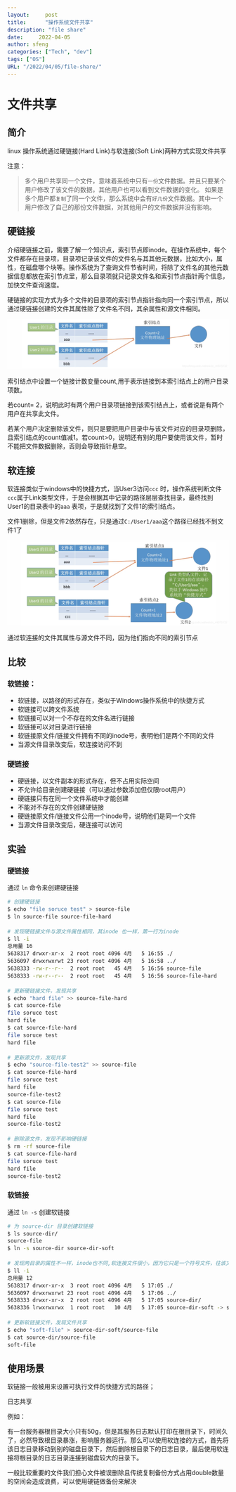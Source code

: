 ```yaml
---
layout:     post
title:      "操作系统文件共享"
description: "file share"
date:     2022-04-05
author: sfeng
categories: ["Tech", "dev"]
tags: ["OS"]
URL: "/2022/04/05/file-share/"
---
```

# 文件共享

## 简介

linux 操作系统通过硬链接(Hard Link)与软连接(Soft Link)两种方式实现文件共享

注意：

> 多个用户共享同一个文件，意味着系统中只有`一份`文件数据。并且只要某个用户修改了该文件的数据，其他用户也可以看到文件数据的变化。                                                                            如果是多个用户都`复制`了同一个文件，那么系统中会有`好几份`文件数据。其中一个用户修改了自己的那份文件数据，对其他用户的文件数据并没有影响。
> 

## 硬链接

介绍硬链接之前，需要了解一个知识点，索引节点即inode。在操作系统中，每个文件都存在目录项，目录项记录该文件的文件名与其其他元数据，比如大小，属性，在磁盘哪个块等。操作系统为了查询文件节省时间，将除了文件名的其他元数据信息都放在索引节点里，那么目录项就只记录文件名和索引节点指针两个信息，加快文件查询速度。

硬链接的实现方式为多个文件的目录项的索引节点指针指向同一个索引节点，所以通过硬链接创建的文件其属性除了文件名不同，其余属性和源文件相同。

![Untitled](../../images/file-share-hard.png)

索引结点中设置一个链接计数变量count,用于表示链接到本索引结点上的用户目录项数。

若count= 2，说明此时有两个用户目录项链接到该索引结点上，或者说是有两个用户在共享此文件。

若某个用户决定删除该文件，则只是要把用户目录中与该文件对应的目录项删除，且索引结点的count值减1。若count>0，说明还有别的用户要使用该文件，暂时不能把文件数据删除，否则会导致指针悬空。

## 软连接

软连接类似于windows中的快捷方式，当User3访问`ccc` 时，操作系统判断文件`ccc`属于Link类型文件，于是会根据其中记录的路径层层查找目录，最终找到User1的目录表中的`aaa` 表项，于是就找到了文件1的索引结点。

文件1删除，但是文件2依然存在，只是通过`C:/User1/aaa`这个路径已经找不到文件1了

![Untitled](../../images/file-share-soft.png)

通过软连接的文件其属性与源文件不同，因为他们指向不同的索引节点

## 比较

### 软链接：

- 软链接，以路径的形式存在，类似于Windows操作系统中的快捷方式
- 软链接可以跨文件系统
- 软链接可以对一个不存在的文件名进行链接
- 软链接可以对目录进行链接
- 软链接原文件/链接文件拥有不同的inode号，表明他们是两个不同的文件
- 当源文件目录改变后，软连接访问不到

### 硬链接

- 硬链接，以文件副本的形式存在，但不占用实际空间
- 不允许给目录创建硬链接（可以通过参数添加但仅限root用户）
- 硬链接只有在同一个文件系统中才能创建
- 不能对不存在的文件创建硬链接
- 硬链接原文件/链接文件公用一个inode号，说明他们是同一个文件
- 当源文件目录改变后，硬连接可以访问

## 实验

### 硬链接

通过 `ln` 命令来创建硬链接

```bash
# 创建硬链接
$ echo "file soruce test" > source-file
$ ln source-file source-file-hard

# 发现硬链接文件与源文件属性相同，其inode 也一样，第一行为inode
$ ll -i 
总用量 16
5638317 drwxr-xr-x  2 root root 4096 4月   5 16:55 ./
5636097 drwxrwxrwt 23 root root 4096 4月   5 16:58 ../
5638333 -rw-r--r--  2 root root   45 4月   5 16:56 source-file
5638333 -rw-r--r--  2 root root   45 4月   5 16:56 source-file-hard

# 更新硬链接文件，发现共享
$ echo "hard file" >> source-file-hard 
$ cat source-file
file soruce test
hard file
$ cat source-file-hard 
file soruce test
hard file

# 更新源文件，发现共享
$ echo "source-file-test2" >> source-file
$ cat source-file-hard 
file soruce test
hard file
source-file-test2
$ cat source-file
file soruce test
hard file
source-file-test2

# 删除源文件，发现不影响硬链接
$ rm -rf source-file
$ cat source-file-hard 
file soruce test
hard file
source-file-test2
```

### 软链接

通过 `ln -s` 创建软链接

```bash
# 为 source-dir 目录创建软链接
$ ls source-dir/
source-file
$ ln -s source-dir source-dir-soft

# 发现两目录的属性不一样，inode也不同,软连接文件很小，因为它只是一个符号文件，往该文件写入类容，都会存入源文件。
$ ll -i
总用量 12
5638317 drwxr-xr-x  3 root root 4096 4月   5 17:05 ./
5636097 drwxrwxrwt 23 root root 4096 4月   5 17:06 ../
5638333 drwxr-xr-x  2 root root 4096 4月   5 17:05 source-dir/
5638336 lrwxrwxrwx  1 root root   10 4月   5 17:05 source-dir-soft -> source-dir/

# 更新软链接文件，发现文件共享
$ echo "soft-file" > source-dir-soft/source-file 
$ cat source-dir/source-file 
soft-file
```

## 使用场景

软链接一般被用来设置可执行文件的快捷方式的路径；

日志共享

例如：

有一台服务器根目录大小只有50g，但是其服务日志默认打印在根目录下，时间久了，必然导致根目录暴涨，影响服务器运行。那么可以使用软连接的方式，首先将该日志目录移动到别的磁盘目录下，然后删除根目录下的日志目录，最后使用软连接将根目录的日志目录连接到磁盘较大的目录下。

一般比较重要的文件我们担心文件被误删除且传统复制备份方式占用double数量的空间会造成浪费，可以使用硬链做备份来解决